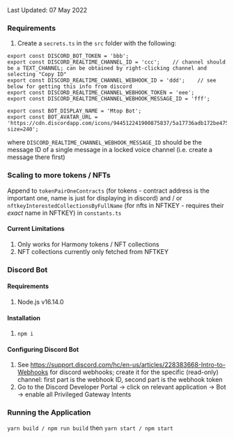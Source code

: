 Last Updated: 07 May 2022

### Requirements

1. Create a `secrets.ts` in the `src` folder with the following:

```
export const DISCORD_BOT_TOKEN = 'bbb';
export const DISCORD_REALTIME_CHANNEL_ID = 'ccc';    // channel should be a TEXT_CHANNEL; can be obtained by right-clicking channel and selecting "Copy ID"
export const DISCORD_REALTIME_CHANNEL_WEBHOOK_ID = 'ddd';    // see below for getting this info from discord
export const DISCORD_REALTIME_CHANNEL_WEBHOOK_TOKEN = 'eee';
export const DISCORD_REALTIME_CHANNEL_WEBHOOK_MESSAGE_ID = 'fff';

export const BOT_DISPLAY_NAME = 'Mtop Bot';
export const BOT_AVATAR_URL = 'https://cdn.discordapp.com/icons/944512241900875837/5a17736adb172be4756a28371885bf56.webp?size=240';
```

where `DISCORD_REALTIME_CHANNEL_WEBHOOK_MESSAGE_ID` should be the message ID of a single message in a locked voice channel (i.e. create a message there first)

### Scaling to more tokens / NFTs

Append to `tokenPairOneContracts` (for tokens - contract address is the important one, name is just for displaying in discord) and / or `nftkeyInterestedCollectionsByFullName` (for nfts in NFTKEY - requires their _exact_ name in NFTKEY) in `constants.ts`

#### Current Limitations

1. Only works for Harmony tokens / NFT collections
2. NFT collections currently only fetched from NFTKEY

### Discord Bot

#### Requirements

1. Node.js v16.14.0

#### Installation

1. `npm i`

#### Configuring Discord Bot

1. See https://support.discord.com/hc/en-us/articles/228383668-Intro-to-Webhooks for discord webhooks; create it for the specific (read-only) channel: first part is the webhook ID, second part is the webhook token
2. Go to the Discord Developer Portal -> click on relevant application -> Bot -> enable all Privileged Gateway Intents

### Running the Application

`yarn build / npm run build` then `yarn start / npm start`
